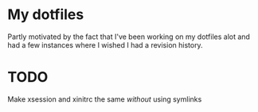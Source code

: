 My dotfiles
===========

Partly motivated by the fact that I've been working on my dotfiles alot
and had a few instances where I wished I had a revision history.

TODO
====
Make xsession and xinitrc the same *without* using symlinks
